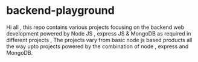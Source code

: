 # backend-playground
Hi all , this repo contains various projects focusing on the backend web development powered by Node JS , express JS &amp; MongoDB as required in different projects , The projects vary from basic node js based products all the way upto projects powered by the combination of node , express and MongoDB.
